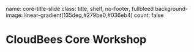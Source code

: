 name: core-title-slide
class: title, shelf, no-footer, fullbleed
background-image: linear-gradient(135deg,#279be0,#036eb4)
count: false

# CloudBees Core Workshop



